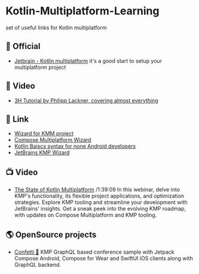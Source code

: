 # Kotlin-Multiplatform-Learning
set of useful links for Kotlin multiplatform 

## 📖 Official
- [Jetbrain - Kotlin multiplatform](https://www.jetbrains.com/help/kotlin-multiplatform-dev/multiplatform-getting-started.html)
it's a good start to setup your multiplatform project

## 🎥 Video
- [3H Tutorial by Philipp Lackner, covering almost everything](https://www.youtube.com/watch?v=XWSzbMnpAgI)

## 🔗 Link
- [Wizard for KMM project](https://terrakok.github.io/kmp-web-wizard/)
- [Compose Multiplatform Wizard](https://terrakok.github.io/Compose-Multiplatform-Wizard/)
- [Kotlin Baiscs syntax for none Android developers](https://kotlinlang.org/docs/basic-syntax.html)
- [JetBrains KMP Wizard](https://kmp.jetbrains.com/)

## 📺 Video

- [The State of Kotlin Multiplatform](https://www.youtube.com/watch?v=bz4cQeaXmsI) /1:39:09
In this webinar, delve into KMP's functionality, its flexible project applications, and optimization strategies. Explore KMP tooling and streamline your development with JetBrains' insights. Get a sneak peek into the evolving KMP roadmap, with updates on Compose Multiplatform and KMP tooling.

## 🌎 OpenSource projects

- [Confetti 🎊](https://github.com/joreilly/Confetti)
KMP GraphQL based conference sample with Jetpack Compose Android, Compose for Wear and SwiftUI iOS clients along with GraphQL backend.
